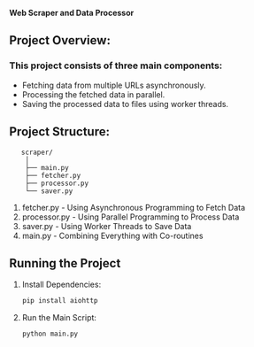 **Web Scraper and Data Processor**
## Project Overview:
### This project consists of three main components:
- Fetching data from multiple URLs asynchronously.
- Processing the fetched data in parallel.
- Saving the processed data to files using worker threads.  


## Project Structure:
       scraper/
        │
        ├── main.py
        ├── fetcher.py
        ├── processor.py
        └── saver.py

1. fetcher.py - Using Asynchronous Programming to Fetch Data
2. processor.py - Using Parallel Programming to Process Data
3. saver.py - Using Worker Threads to Save Data
4. main.py - Combining Everything with Co-routines


## Running the Project
1. Install Dependencies:
    ```bash
    pip install aiohttp
    ```
2. Run the Main Script:
   ```bash
   python main.py
   ```

